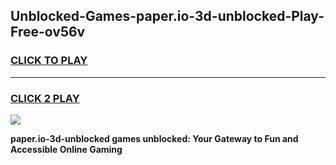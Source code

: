 
## Unblocked-Games-paper.io-3d-unblocked-Play-Free-ov56v
<h3>
<a href="https://premium76.site?title=paper.io-3d-unblocked&ref=21A">CLICK TO PLAY</a></h3>
<hr>

<h3>
<a href="https://premium76.site?title=paper.io-3d-unblocked&ref=21A">CLICK 2 PLAY</a>
  
</h3>

<a href="https://premium76.site?title=paper.io-3d-unblocked&ref=21A"><img src="https://clearcache.store/games.png"></a>


**paper.io-3d-unblocked games unblocked: Your Gateway to Fun and Accessible Online Gaming**
